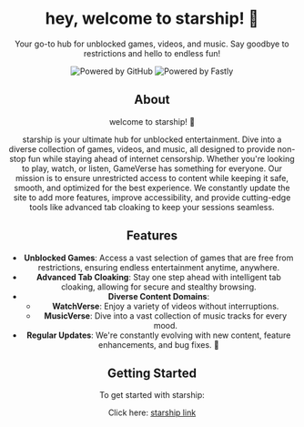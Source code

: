 <div align="center">

# hey, welcome to starship! 🎉

Your go-to hub for unblocked games, videos, and music. Say goodbye to restrictions and hello to endless fun!

![Powered by GitHub](https://img.shields.io/badge/powered%20by-GitHub-black?style=for-the-badge&logo=github&logoColor=white)
![Powered by Fastly](https://img.shields.io/badge/powered%20by-Fastly-black?style=for-the-badge&logo=fastly&logoColor=white)

## About

welcome to starship! 🌟

starship is your ultimate hub for unblocked entertainment. Dive into a diverse collection of games, videos, and music, all designed to provide non-stop fun while staying ahead of internet censorship. Whether you're looking to play, watch, or listen, GameVerse has something for everyone. Our mission is to ensure unrestricted access to content while keeping it safe, smooth, and optimized for the best experience. We constantly update the site to add more features, improve accessibility, and provide cutting-edge tools like advanced tab cloaking to keep your sessions seamless.

## Features

- **Unblocked Games**: Access a vast selection of games that are free from restrictions, ensuring endless entertainment anytime, anywhere.
- **Advanced Tab Cloaking**: Stay one step ahead with intelligent tab cloaking, allowing for secure and stealthy browsing.
- **Diverse Content Domains**:
  - **WatchVerse**: Enjoy a variety of videos without interruptions.
  - **MusicVerse**: Dive into a vast collection of music tracks for every mood.
- **Regular Updates**: We're constantly evolving with new content, feature enhancements, and bug fixes. 🔄

## Getting Started

To get started with starship:

Click here: [starship link](https://starship.global.ssl.fastly.net)

</div>
